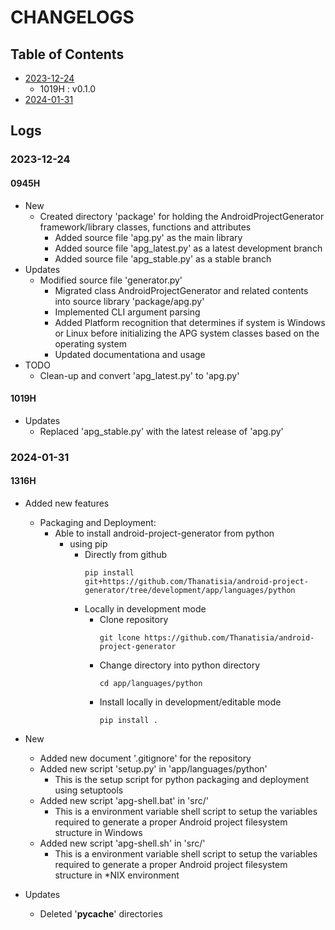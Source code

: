 # CHANGELOGS

## Table of Contents
- [2023-12-24](#2023-12-24)
    + 1019H : v0.1.0
- [2024-01-31](#2024-01-31)

## Logs
### 2023-12-24
#### 0945H
- New
    - Created directory 'package' for holding the AndroidProjectGenerator framework/library classes, functions and attributes
        - Added source file 'apg.py' as the main library
        - Added source file 'apg_latest.py' as a latest development branch
        - Added source file 'apg_stable.py' as a stable branch
- Updates
    - Modified source file 'generator.py'
        - Migrated class AndroidProjectGenerator and related contents into source library 'package/apg.py'
        - Implemented CLI argument parsing
        - Added Platform recognition that determines if system is Windows or Linux before initializing the APG system classes based on the operating system
        - Updated documentationa and usage
- TODO
    - Clean-up and convert 'apg_latest.py' to 'apg.py'

#### 1019H
- Updates
    - Replaced 'apg_stable.py' with the latest release of 'apg.py'

### 2024-01-31
#### 1316H
- Added new features
    - Packaging and Deployment:
        - Able to install android-project-generator from python 
            - using pip
                - Directly from github
                    ```console
                    pip install git+https://github.com/Thanatisia/android-project-generator/tree/development/app/languages/python
                    ```
                - Locally in development mode
                    - Clone repository
                        ```console
                        git lcone https://github.com/Thanatisia/android-project-generator
                        ```
                    - Change directory into python directory
                        ```console
                        cd app/languages/python
                        ```
                    - Install locally in development/editable mode
                        ```console
                        pip install .
                        ```

- New
    - Added new document '.gitignore' for the repository
    - Added new script 'setup.py' in 'app/languages/python'
        + This is the setup script for python packaging and deployment using setuptools
    - Added new script 'apg-shell.bat' in 'src/'
        + This is a environment variable shell script to setup the variables required to generate a proper Android project filesystem structure in Windows
    - Added new script 'apg-shell.sh' in 'src/'
        + This is a environment variable shell script to setup the variables required to generate a proper Android project filesystem structure in *NIX environment

- Updates
    - Deleted '__pycache__' directories

